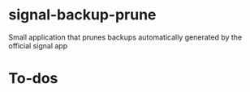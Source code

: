 # signal-backup-prune
Small application that prunes backups automatically generated by the official signal app

# To-dos
